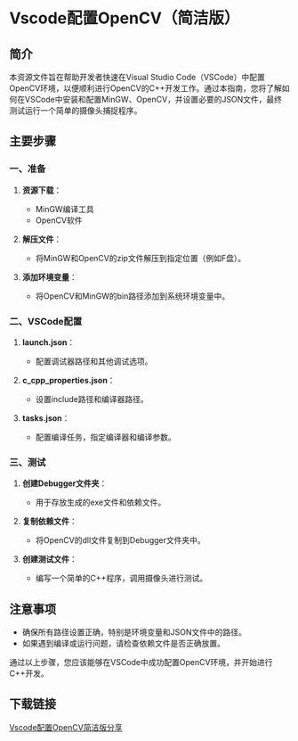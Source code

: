 # Vscode配置OpenCV（简洁版）

## 简介

本资源文件旨在帮助开发者快速在Visual Studio Code（VSCode）中配置OpenCV环境，以便顺利进行OpenCV的C++开发工作。通过本指南，您将了解如何在VSCode中安装和配置MinGW、OpenCV，并设置必要的JSON文件，最终测试运行一个简单的摄像头捕捉程序。

## 主要步骤

### 一、准备

1. **资源下载**：
   - MinGW编译工具
   - OpenCV软件

2. **解压文件**：
   - 将MinGW和OpenCV的zip文件解压到指定位置（例如F盘）。

3. **添加环境变量**：
   - 将OpenCV和MinGW的bin路径添加到系统环境变量中。

### 二、VSCode配置

1. **launch.json**：
   - 配置调试器路径和其他调试选项。

2. **c_cpp_properties.json**：
   - 设置include路径和编译器路径。

3. **tasks.json**：
   - 配置编译任务，指定编译器和编译参数。

### 三、测试

1. **创建Debugger文件夹**：
   - 用于存放生成的exe文件和依赖文件。

2. **复制依赖文件**：
   - 将OpenCV的dll文件复制到Debugger文件夹中。

3. **创建测试文件**：
   - 编写一个简单的C++程序，调用摄像头进行测试。

## 注意事项

- 确保所有路径设置正确，特别是环境变量和JSON文件中的路径。
- 如果遇到编译或运行问题，请检查依赖文件是否正确放置。

通过以上步骤，您应该能够在VSCode中成功配置OpenCV环境，并开始进行C++开发。

## 下载链接

[Vscode配置OpenCV简洁版分享](https://pan.quark.cn/s/561250263394)